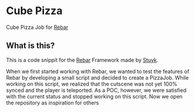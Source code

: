 # Cube Pizza
Cube Pizza Job for [Rebar](https://rebarv.com/)

## What is this?

This is a code snippit for the [Rebar](https://rebarv.com/) Framework made by [Stuyk](https://github.com/Stuyk). 

When we first started working with Rebar, we wanted to test the features of Rebar by developing a small script and decided to create a PizzaJob. While working on this script, we realized that the cutscene was not yet 100% synced and the player is teleported. As a POC, however, we were satisfied with the current status and stopped working on this script. Now we open the repository as inspiration for others
